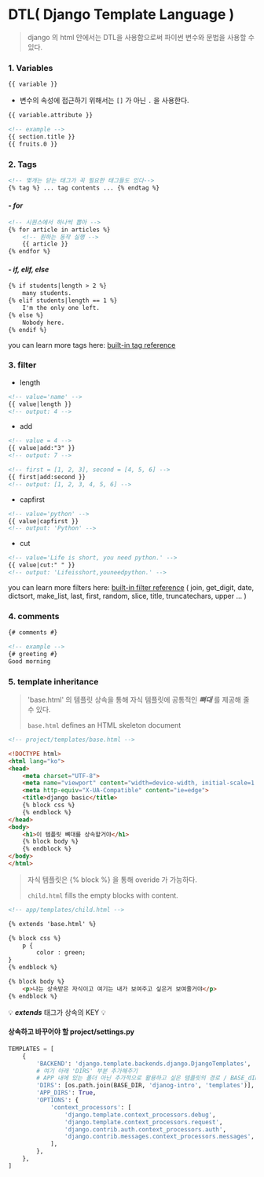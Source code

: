 # DTL( Django Template Language )

> django 의 html 안에서는 DTL을 사용함으로써 파이썬 변수와 문법을 사용할 수 있다.



### 1. Variables

```html
{{ variable }}
```

* 변수의 속성에 접근하기 위해서는 `[]` 가 아닌 `.` 을 사용한다.

```html
{{ variable.attribute }}

<!-- example -->
{{ section.title }}
{{ fruits.0 }}
```





### 2. Tags

```html
<!-- 몇개는 닫는 태그가 꼭 필요한 태그들도 있다-->
{% tag %} ... tag contents ... {% endtag %}
```



#### *- for*

```html
<!-- 시퀀스에서 하나씩 뽑아 -->
{% for article in articles %}
	<!-- 원하는 동작 실행 -->
	{{ article }} 
{% endfor %}
```



#### *- if, elif, else*

```html
{% if students|length > 2 %}
	many students.
{% elif students|length == 1 %}
	I'm the only one left.
{% else %}
	Nobody here.
{% endif %}
```

you can learn more tags here: [built-in tag reference](https://docs.djangoproject.com/en/3.0/ref/templates/builtins/#ref-templates-builtins-tags)



### 3. filter

* length 

```html
<!-- value='name' -->
{{ value|length }}
<!-- output: 4 -->
```

* add


```html
<!-- value = 4 -->
{{ value|add:"3" }}
<!-- output: 7 -->
```

```html
<!-- first = [1, 2, 3], second = [4, 5, 6] -->
{{ first|add:second }}
<!-- output: [1, 2, 3, 4, 5, 6] -->
```

* capfirst

```html
<!-- value='python' -->
{{ value|capfirst }}
<!-- output: 'Python' -->
```

* cut

```html
<!-- value='Life is short, you need python.' -->
{{ value|cut:" " }}
<!-- output: 'Lifeisshort,youneedpython.' -->
```

you can learn more filters here: [built-in filter reference](https://docs.djangoproject.com/en/3.0/ref/templates/builtins/#built-in-filter-reference) ( join, get_digit, date, dictsort, make_list, last, first, random, slice, title, truncatechars, upper ... )



### 4. comments

```html
{# comments #}

<!-- example -->
{# greeting #} 
Good morning
```





### 5. template inheritance

> 'base.html' 의 템플릿 상속을 통해 자식 템플릿에 공통적인 *__뼈대__* 를 제공해 줄 수 있다.
>
> `base.html` defines an HTML skeleton document

```html
<!-- project/templates/base.html -->

<!DOCTYPE html>
<html lang="ko">
<head>
    <meta charset="UTF-8">
    <meta name="viewport" content="width=device-width, initial-scale=1.0">
    <meta http-equiv="X-UA-Compatible" content="ie=edge">
    <title>django basic</title>
    {% block css %}
    {% endblock %}
</head>
<body>
    <h1>이 템플릿 뼈대를 상속할거야</h1>
    {% block body %}
    {% endblock %}
</body>
</html>
```



> 자식 템플릿은 {% block %} 을 통해 overide 가 가능하다.
>
> `child.html` fills the empty blocks with content.

```html
<!-- app/templates/child.html -->

{% extends 'base.html' %}

{% block css %}
	p {
		color : green;
}
{% endblock %}

{% block body %}
	<p>나는 상속받은 자식이고 여기는 내가 보여주고 싶은거 보여줄거야</p>
{% endblock %}
```

💡  *__extends__*  태그가 상속의 KEY 💡 

 

#### 상속하고 바꾸어야 할 project/settings.py

```python
TEMPLATES = [
    {
        'BACKEND': 'django.template.backends.django.DjangoTemplates',
        # 여기 아래 'DIRS' 부분 추가해주기
        # APP 내에 있는 폴더 아닌 추가적으로 활용하고 싶은 템플릿의 경로 / BASE_dIR는 root.
        'DIRS': [os.path.join(BASE_DIR, 'djanog-intro', 'templates')],
        'APP_DIRS': True,
        'OPTIONS': {
            'context_processors': [
                'django.template.context_processors.debug',
                'django.template.context_processors.request',
                'django.contrib.auth.context_processors.auth',
                'django.contrib.messages.context_processors.messages',
            ],
        },
    },
]
```



